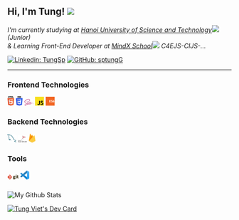 <h2> Hi, I'm Tung! <img src="https://media.giphy.com/media/mGcNjsfWAjY5AEZNw6/giphy.gif" width="50"></h2>
<div> 
<!--   <img align='right' src="https://media.giphy.com/media/3ohhwhTxuB9wWJ87te/giphy.gif" width="28%"/>  -->
</div>
<p><em>I'm currently studying at <a href="https://soict.hust.edu.vn/gioi-thieu">Hanoi University of Science and Technology</a><img src="https://media.giphy.com/media/fYSnHlufseco8Fh93Z/giphy.gif" width="30"> (Junior)
</br>& Learning Front-End Developer at <a href="https://mindx.edu.vn/">MindX School</a><img src="https://media.giphy.com/media/WUlplcMpOCEmTGBtBW/giphy.gif" width="30"> C4EJS-CIJS-... 
</em></p>

[![Linkedin: TungSp](https://img.shields.io/badge/-tungsp-blue?style=flat-square&logo=Linkedin&logoColor=white&link=https://www.linkedin.com/in/tung-sp-a15793203/)](https://www.linkedin.com/in/tung-sp-a15793203/)
[![GitHub: sptungG](https://img.shields.io/github/followers/sptungG?label=follow&style=social)](https://github.com/sptungG)

***
### Frontend Technologies

<div>
  <img src ="./images/html-5.svg" alt="HTML5 logo" width="3%" title='HTML5'/>
  <img src ="./images/css-3.svg" alt="CSS3 logo" width="3%" title='CSS3'/>
  <img src ="./images/sass.svg" alt="Sass logo" width="4%" title='Sass'/>
  <img src ="./images/javascript.svg" alt="JavaScript logo" width="4%" title='JavaScript'/>
  <img src ="./images/es6.svg" alt="ES6 logo" width="4%" title='ES6'/>
<!--   <img src ="./images/react.svg" alt="react logo" width="4%" title='React'/> -->
<!--   <img src ="./images/redux.svg" alt="redux logo" width="4%" title='Redux'/> -->
</div>
  
### Backend Technologies

<div>
<!--   <img src ="./images/nodejs.svg" alt="Node logo" width="4%" title='Nodejs'/> -->
<!--   <img src ="./images/mongodb.svg" alt="D3 logo" width="4%" title='MongoDB'/> -->
  <img src ="./images/mysql.svg" alt="mysql logo" width="4%" title='MYSQL'/>
  <img src ="./images/microsoft-sql-server.svg" alt="sql server logo" width="4%" title='SQL server'/>
  <img src ="./images/firebase.svg" alt="firebase logo" width="3%" title='Firebase'/>
</div>

### Tools

<div>
  <img src ="./images/git.svg" alt="Git logo" width="5%" title='Git'/>
  <img src ="./images/visual-studio-code.svg" alt="VS Code logo" width="4%" title='Visual Studio Code'/>
</div>

###

![My Github Stats](https://github-readme-stats.vercel.app/api?username=sptungG&&show_icons=true&title_color=00adb5&icon_color=00adb5&text_color=eeeeee&bg_color=393e46&count_private=true)

<a href="https://app.daily.dev/sptungg"><img src="https://api.daily.dev/devcards/8dbd0454f9fa49d69ead725945bc8f35.png?r=hzj" width="400" alt="Tung Viet's Dev Card"/></a>
